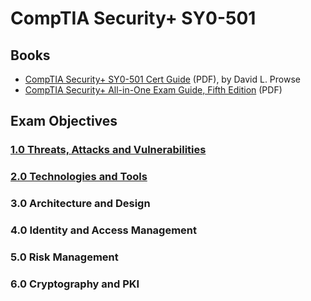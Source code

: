 # CompTIA Security+ SY0-501

## Books

- [CompTIA Security+ SY0-501 Cert Guide](https://ptgmedia.pearsoncmg.com/images/9780789758996/samplepages/9780789758996_SampleCh08.pdf) (PDF), by David L. Prowse
- [CompTIA Security+ All-in-One Exam Guide, Fifth Edition](https://keyhannet.com/wp-content/uploads/2018/11/Wm.-Arthur-Conklin_-Gregory-White-CompTIA-Security-All-in-One-Exam-Guide-Exam-SY0-501-2017-McGraw-Hill.pdf) (PDF)

## Exam Objectives

### [1.0 Threats, Attacks and Vulnerabilities](1.md)

### [2.0 Technologies and Tools](2.md)

### 3.0 Architecture and Design

### 4.0 Identity and Access Management

### 5.0 Risk Management

### 6.0 Cryptography and PKI
